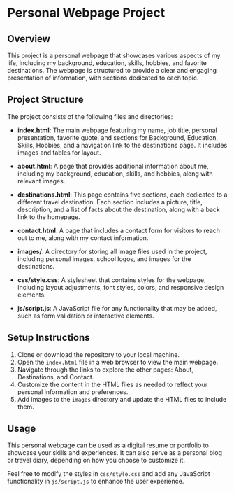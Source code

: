 # Personal Webpage Project

## Overview
This project is a personal webpage that showcases various aspects of my life, including my background, education, skills, hobbies, and favorite destinations. The webpage is structured to provide a clear and engaging presentation of information, with sections dedicated to each topic.

## Project Structure
The project consists of the following files and directories:

- **index.html**: The main webpage featuring my name, job title, personal presentation, favorite quote, and sections for Background, Education, Skills, Hobbies, and a navigation link to the destinations page. It includes images and tables for layout.
  
- **about.html**: A page that provides additional information about me, including my background, education, skills, and hobbies, along with relevant images.

- **destinations.html**: This page contains five sections, each dedicated to a different travel destination. Each section includes a picture, title, description, and a list of facts about the destination, along with a back link to the homepage.

- **contact.html**: A page that includes a contact form for visitors to reach out to me, along with my contact information.

- **images/**: A directory for storing all image files used in the project, including personal images, school logos, and images for the destinations.

- **css/style.css**: A stylesheet that contains styles for the webpage, including layout adjustments, font styles, colors, and responsive design elements.

- **js/script.js**: A JavaScript file for any functionality that may be added, such as form validation or interactive elements.

## Setup Instructions
1. Clone or download the repository to your local machine.
2. Open the `index.html` file in a web browser to view the main webpage.
3. Navigate through the links to explore the other pages: About, Destinations, and Contact.
4. Customize the content in the HTML files as needed to reflect your personal information and preferences.
5. Add images to the `images` directory and update the HTML files to include them.

## Usage
This personal webpage can be used as a digital resume or portfolio to showcase your skills and experiences. It can also serve as a personal blog or travel diary, depending on how you choose to customize it. 

Feel free to modify the styles in `css/style.css` and add any JavaScript functionality in `js/script.js` to enhance the user experience.